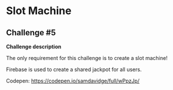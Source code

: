 # Slot Machine

## Challenge #5

**Challenge description**

The only requirement for this challenge is to create a slot machine!

Firebase is used to create a shared jackpot for all users.

Codepen: https://codepen.io/samdavidge/full/wPpzJp/
